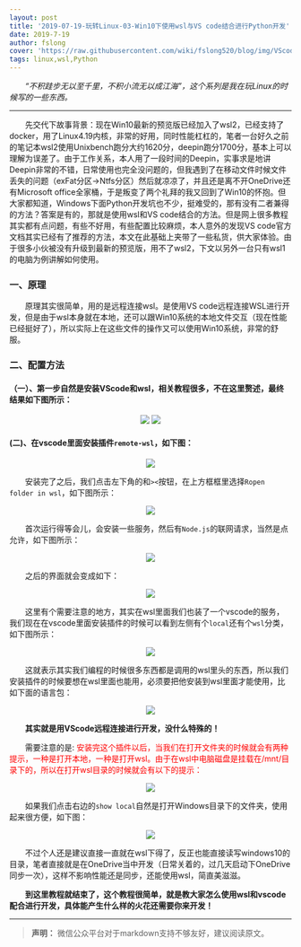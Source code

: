 ```yaml
---
layout: post
title: '2019-07-19-玩转Linux-03-Win10下使用wsl与VS code结合进行Python开发'
date: 2019-7-19
author: fslong
cover: 'https://raw.githubusercontent.com/wiki/fslong520/blog/img/VScodeAndWsl/debian.jpg'
tags: linux,wsl,Python
---
```

  
&emsp;&emsp;*“不积跬步无以至千里，不积小流无以成江海”，这个系列是我在玩Linux的时候写的一些东西。*  
   

---
&emsp;&emsp;先交代下故事背景：现在Win10最新的预览版已经加入了wsl2，已经支持了docker，用了Linux4.19内核，非常的好用，同时性能杠杠的，笔者一台好久之前的笔记本wsl2使用Unixbench跑分大约1620分，deepin跑分1700分，基本上可以理解为误差了。由于工作关系，本人用了一段时间的Deepin，实事求是地讲Deepin非常的不错，日常使用也完全没问题的，但我遇到了在移动文件时候文件丢失的问题（exFat分区→Ntfs分区）然后就凉凉了，并且还是离不开OneDrive还有Microsoft office全家桶，于是叛变了两个礼拜的我又回到了Win10的怀抱。但大家都知道，Windows下面Python开发坑也不少，挺难受的，那有没有二者兼得的方法？答案是有的，那就是使用wsl和VS code结合的方法。但是网上很多教程其实都有点问题，有些不好用，有些配置比较麻烦，本人意外的发现VS code官方文档其实已经有了推荐的方法，本文在此基础上夹带了一些私货，供大家体验。由于很多小伙被没有升级到最新的预览版，用不了wsl2，下文以另外一台只有wsl1的电脑为例讲解如何使用。  

### 一、原理   
&emsp;&emsp;原理其实很简单，用的是远程连接wsl。是使用VS code远程连接WSL进行开发，但是由于wsl本身就在本地，还可以跟Win10系统的本地文件交互（现在性能已经挺好了），所以实际上在这些文件的操作又可以使用Win10系统，非常的舒服。       

### 二、配置方法 
#### （一）、第一步自然是安装VScode和wsl，相关教程很多，不在这里赘述，最终结果如下图所示：   
<p align="center">
    <img src="https://raw.githubusercontent.com/wiki/fslong520/blog/img/VScodeAndWsl/debian.jpg">
    <img src="https://raw.githubusercontent.com/wiki/fslong520/blog/img/VScodeAndWsl/vscode.jpg">
</p>  

#### (二)、在vscode里面安装插件`remote-wsl`，如下图：  
<p align="center">
    <img src="https://raw.githubusercontent.com/wiki/fslong520/blog/img/VScodeAndWsl/vscode.jpg">
</p>   

&emsp;&emsp;安装完了之后，我们点击左下角的和`><`按钮，在上方框框里选择`Ropen folder in wsl`，如下图所示：  
<p align="center">
    <img src="https://raw.githubusercontent.com/wiki/fslong520/blog/img/VScodeAndWsl/remote-wsl.jpg">
</p>    

&emsp;&emsp;首次运行得等会儿，会安装一些服务，然后有`Node.js`的联网请求，当然是点允许，如下图所示：  
<p align="center">
    <img src="https://raw.githubusercontent.com/wiki/fslong520/blog/img/VScodeAndWsl/node.jpg">
</p>  

&emsp;&emsp;之后的界面就会变成如下：
<p align="center">
    <img src="https://raw.githubusercontent.com/wiki/fslong520/blog/img/VScodeAndWsl/completely.jpg">
</p>  

&emsp;&emsp;这里有个需要注意的地方，其实在wsl里面我们也装了一个vscode的服务，我们现在在vscode里面安装插件的时候可以看到左侧有个`local`还有个`wsl`分类，如下图所示：  
<p align="center">
    <img src="https://raw.githubusercontent.com/wiki/fslong520/blog/img/VScodeAndWsl/localAndWsl.jpg">
</p>  

&emsp;&emsp;这就表示其实我们编程的时候很多东西都是调用的wsl里头的东西，所以我们安装插件的时候要想在wsl里面也能用，必须要把他安装到wsl里面才能使用，比如下面的语言包：  
<p align="center">
    <img src="https://raw.githubusercontent.com/wiki/fslong520/blog/img/VScodeAndWsl/Chinese.jpg">
</p>  

&emsp;&emsp;**其实就是用VScode远程连接进行开发，没什么特殊的！**  
  

&emsp;&emsp;需要注意的是: <font color="red">安装完这个插件以后，当我们在打开文件夹的时候就会有两种提示，一种是打开本地，一种是打开wsl。由于在wsl中电脑磁盘是挂载在/mnt/目录下的，所以在打开wsl目录的时候就会有以下的提示：</font>  
<p align="center">
    <img src="https://raw.githubusercontent.com/wiki/fslong520/blog/img/VScodeAndWsl/openFolder.jpg">
</p>  

&emsp;&emsp;如果我们点击右边的`show local`自然是打开Windows目录下的文件夹，使用起来很方便，如下图：  
<p align="center">
    <img src="https://raw.githubusercontent.com/wiki/fslong520/blog/img/VScodeAndWsl/openLocal.jpg">
</p>    

&emsp;&emsp;不过个人还是建议直接一直就在wsl下得了，反正也能直接读写windows10的目录，笔者直接就是在OneDrive当中开发（日常关着的，过几天启动下OneDrive同步一次），这样不影响性能还是同步，还能使用wsl，简直美滋滋。



&emsp;&emsp;**到这里教程就结束了，这个教程很简单，就是教大家怎么使用wsl和vscode配合进行开发，具体能产生什么样的火花还需要你来开发！**


---   
  
> **声明：**
> 微信公众平台对于markdown支持不够友好，建议阅读原文。